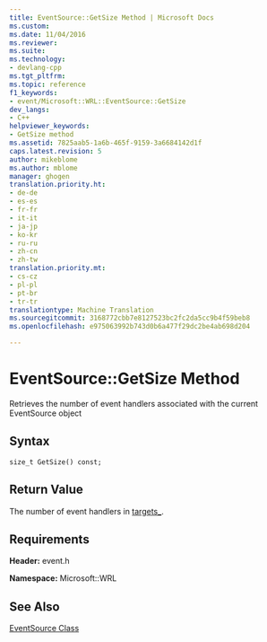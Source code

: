 ```yaml
---
title: EventSource::GetSize Method | Microsoft Docs
ms.custom: 
ms.date: 11/04/2016
ms.reviewer: 
ms.suite: 
ms.technology:
- devlang-cpp
ms.tgt_pltfrm: 
ms.topic: reference
f1_keywords:
- event/Microsoft::WRL::EventSource::GetSize
dev_langs:
- C++
helpviewer_keywords:
- GetSize method
ms.assetid: 7825aab5-1a6b-465f-9159-3a6684142d1f
caps.latest.revision: 5
author: mikeblome
ms.author: mblome
manager: ghogen
translation.priority.ht:
- de-de
- es-es
- fr-fr
- it-it
- ja-jp
- ko-kr
- ru-ru
- zh-cn
- zh-tw
translation.priority.mt:
- cs-cz
- pl-pl
- pt-br
- tr-tr
translationtype: Machine Translation
ms.sourcegitcommit: 3168772cbb7e8127523bc2fc2da5cc9b4f59beb8
ms.openlocfilehash: e975063992b743d0b6a477f29dc2be4ab698d204

---
```

# EventSource::GetSize Method
Retrieves the number of event handlers associated with the current EventSource object  
  
## Syntax  
  
```  
size_t GetSize() const;  
```  
  
## Return Value  
 The number of event handlers in [targets_](../windows/eventsource-targets-data-member.md).  
  
## Requirements  
 **Header:** event.h  
  
 **Namespace:** Microsoft::WRL  
  
## See Also  
 [EventSource Class](../windows/eventsource-class.md)


<!--HONumber=Jan17_HO1-->


